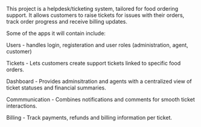 This project is a helpdesk/ticketing system, tailored for food ordering support. It allows customers to raise tickets for issues with their orders, track order progress and receive billing updates. 

Some of the apps it will contain include:

Users - handles login, registeration and user roles (administration, agent, customer)

Tickets - Lets customers create support tickets linked to specific food orders.

Dashboard - Provides adminsitration and agents with a centralized view of ticket statuses and financial summaries.

Commmunication - Combines notifications and comments for smooth ticket interactions.

Billing - Track payments, refunds and billing information per ticket.
